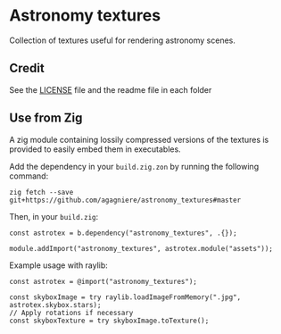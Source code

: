# Astronomy textures

Collection of textures useful for rendering astronomy scenes.

## Credit

See the [LICENSE](LICENSE.md) file and the readme file in each folder

## Use from Zig

A zig module containing lossily compressed versions of the textures is provided to easily embed them in executables.

Add the dependency in your `build.zig.zon` by running the following command:
```shell
zig fetch --save git+https://github.com/agagniere/astronomy_textures#master
```

Then, in your `build.zig`:
```zig
const astrotex = b.dependency("astronomy_textures", .{});

module.addImport("astronomy_textures", astrotex.module("assets"));
```

Example usage with raylib:
```zig
const astrotex = @import("astronomy_textures");

const skyboxImage = try raylib.loadImageFromMemory(".jpg", astrotex.skybox.stars);
// Apply rotations if necessary
const skyboxTexture = try skyboxImage.toTexture();
```
